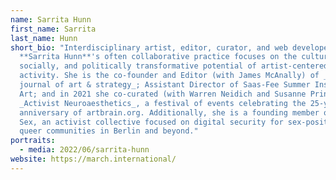 ```yaml
---
name: Sarrita Hunn
first_name: Sarrita
last_name: Hunn
short_bio: "Interdisciplinary artist, editor, curator, and web developer
  **Sarrita Hunn**'s often collaborative practice focuses on the culturally,
  socially, and politically transformative potential of artist-centered
  activity. She is the co-founder and Editor (with James McAnally) of _MARCH: a
  journal of art & strategy_; Assistant Director of Saas-Fee Summer Institute of
  Art; and in 2021 she co-curated (with Warren Neidich and Susanne Prinz)
  _Activist Neuroaesthetics_, a festival of events celebrating the 25-year
  anniversary of artbrain.org. Additionally, she is a founding member of Cypher
  Sex, an activist collective focused on digital security for sex-positive and
  queer communities in Berlin and beyond."
portraits:
  - media: 2022/06/sarrita-hunn
website: https://march.international/
---
```

